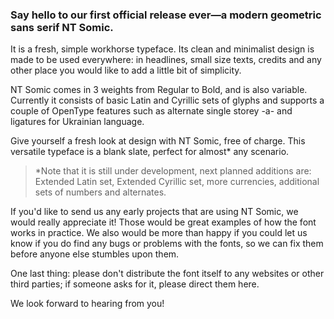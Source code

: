 ### Say hello to our first official release ever—a modern geometric sans serif NT Somic.

It is a fresh, simple workhorse typeface. Its clean and minimalist design is made to be used everywhere: in headlines, small size texts, credits and any other place you would like to add a little bit of simplicity.

NT Somic comes in 3 weights from Regular to Bold, and is also variable. Currently it consists of basic Latin and Cyrillic sets of glyphs and supports a couple of OpenType features such as alternate single storey -a- and ligatures for Ukrainian language.

Give yourself a fresh look at design with NT Somic, free of charge. This versatile typeface is a blank slate, perfect for almost* any scenario.

> *Note that it is still under development, next planned additions are: Extended Latin set, Extended Cyrillic set, more currencies, additional sets of numbers and alternates.

If you'd like to send us any early projects that are using NT Somic, we would really appreciate it! Those would be great examples of how the font works in practice. We also would be more than happy if you could let us know if you do find any bugs or problems with the fonts, so we can fix them before anyone else stumbles upon them.

One last thing: please don't distribute the font itself to any websites or other third parties; if someone asks for it, please direct them here.

We look forward to hearing from you!
